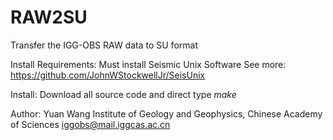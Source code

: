 # RAW2SU
Transfer the IGG-OBS RAW data to SU format

Install Requirements: 
  Must install Seismic Unix Software
  See more: https://github.com/JohnWStockwellJr/SeisUnix

Install: 
  Download all source code and direct type _make_

Author: 
Yuan Wang
Institute of Geology and Geophysics, Chinese Academy of Sciences
iggobs@mail.iggcas.ac.cn
